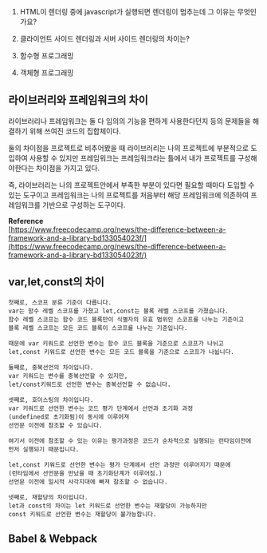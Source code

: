 1. HTML이 렌더링 중에 javascript가 실행되면 렌더링이 멈추는데 그 이유는 무엇인가요?

2. 클라이언트 사이드 렌더링과 서버 사이드 렌더링의 차이는?

3. 함수형 프로그래밍

4. 객체형 프로그래밍

## 라이브러리와 프레임워크의 차이

라이브러리나 프레임워크는 둘 다 임의의 기능을 편하게 사용한다던지 등의
문제들을 해결하기 위해 쓰여진 코드의 집합체이다.

둘의 차이점을 프로젝트로 비추어봤을 때
라이브러리는 나의 프로젝트에 부분적으로 도입하여 사용할 수 있지만
프레임워크는 프레임워크라는 틀에서 내가 프로젝트를 구성해야한다는 차이점을 가지고 있다.

즉, 라이브러리는 나의 프로젝트안에서 부족한 부분이 있다면 필요할 때마다 도입할 수 있는 도구이고
프레임워크는 나의 프로젝트를 처음부터 해당 프레임워크에 의존하여 프레임워크를 기반으로 구성하는 도구이다.

**Reference**  
[https://www.freecodecamp.org/news/the-difference-between-a-framework-and-a-library-bd133054023f/](https://www.freecodecamp.org/news/the-difference-between-a-framework-and-a-library-bd133054023f/)

## var,let,const의 차이

```
첫째로, 스코프 분류 기준이 다릅니다.
var는 함수 레벨 스코프를 가졌고 let,const는 블록 레벨 스코프를 가졌습니다.
함수 레벨 스코프는 함수 코드 블록만이 식별자의 유효 범위인 스코프를 나누는 기준이고
블록 레벨 스코프는 모든 코드 블록이 스코프를 나누는 기준입니다.

때문에 var 키워드로 선언한 변수는 함수 코드 블록을 기준으로 스코프가 나뉘고
let,const 키워드로 선언한 변수는 모든 코드 블록을 기준으로 스코프가 나뉩니다.

둘째로, 중복선언의 차이입니다.
var 키워드는 변수를 중복선언할 수 있지만,
let/const키워드로 선언한 변수는 중복선언할 수 없습니다.

셋째로, 호이스팅의 차이입니다.
var 키워드로 선언한 변수는 코드 평가 단계에서 선언과 초기화 과정
(undefined로 초기화됨)이 동시에 이루어져
선언문 이전에 참조할 수 있습니다.

여기서 이전에 참조할 수 있는 이유는 평가과정은 코드가 순차적으로 실행되는 런타임이전에 먼저 실행되기 때문입니다.

let,const 키워드로 선언한 변수는 평가 단계에서 선언 과정만 이루어지기 때문에
(런타임에서 선언문을 만났을 때 초기화단계가 이루어짐.)
선언문 이전에 일시적 사각지대에 빠져 참조할 수 없습니다.

넷째로, 재할당의 차이입니다.
let과 const의 차이는 let 키워드로 선언한 변수는 재할당이 가능하지만
const 키워드로 선언한 변수는 재할당이 불가능합니다.

```

## Babel & Webpack
